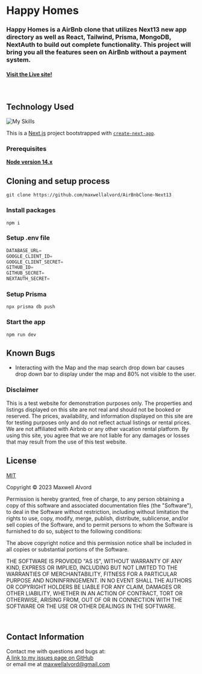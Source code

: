 # Happy Homes

### Happy Homes is a AirBnb clone that utilizes Next13 new app directory as well as React, Tailwind, Prisma, MongoDB, NextAuth to build out complete functionality. This project will bring you all the features seen on AirBnb without a payment system.

#### [Visit the Live site!](https://happy-homes.vercel.app)

<br/>

## Technology Used
![My Skills](https://skillicons.dev/icons?i=mongo,nodejs,react,typescript,prisma,next,vercel,typescript,tailwind,&theme=dark)

This is a [Next.js](https://nextjs.org/) project bootstrapped with [`create-next-app`](https://github.com/vercel/next.js/tree/canary/packages/create-next-app).

### Prerequisites

[**Node version 14.x**](https://nodejs.org/en/download)

## Cloning and setup process

```shell
git clone https://github.com/maxwellalvord/AirBnbClone-Next13
```

### Install packages

```shell
npm i
```

### Setup .env file


```js
DATABASE_URL=
GOOGLE_CLIENT_ID=
GOOGLE_CLIENT_SECRET=
GITHUB_ID=
GITHUB_SECRET=
NEXTAUTH_SECRET=
```

### Setup Prisma

```shell
npx prisma db push
```

### Start the app

```shell
npm run dev
```


## Known Bugs
* Interacting with the Map and the map search drop down bar causes drop down bar to display under the map and 80% not visible to the user.

### Disclaimer
This is a test website for demonstration purposes only. The properties and listings displayed on this site are not real and should not be booked or reserved. The prices, availability, and information displayed on this site are for testing purposes only and do not reflect actual listings or rental prices. We are not affiliated with Airbnb or any other vacation rental platform. By using this site, you agree that we are not liable for any damages or losses that may result from the use of this test website.  


## License
[MIT](https://opensource.org/osd)

Copyright &copy;
2023 Maxwell Alvord

Permission is hereby granted, free of charge, to any person obtaining a copy of this software and associated documentation files (the "Software"), to deal in the Software without restriction, including without limitation the rights to use, copy, modify, merge, publish, distribute, sublicense, and/or sell copies of the Software, and to permit persons to whom the Software is furnished to do so, subject to the following conditions:

The above copyright notice and this permission notice shall be included in all copies or substantial portions of the Software.

THE SOFTWARE IS PROVIDED "AS IS", WITHOUT WARRANTY OF ANY KIND, EXPRESS OR IMPLIED, INCLUDING BUT NOT LIMITED TO THE WARRANTIES OF MERCHANTABILITY, FITNESS FOR A PARTICULAR PURPOSE AND NONINFRINGEMENT. IN NO EVENT SHALL THE AUTHORS OR COPYRIGHT HOLDERS BE LIABLE FOR ANY CLAIM, DAMAGES OR OTHER LIABILITY, WHETHER IN AN ACTION OF CONTRACT, TORT OR OTHERWISE, ARISING FROM, OUT OF OR IN CONNECTION WITH THE SOFTWARE OR THE USE OR OTHER DEALINGS IN THE SOFTWARE.

<br>

## Contact Information
Contact me with questions and bugs at: <br>
[A link to my issues page on GitHub](https://github.com/maxwellalvord/maxwellalvord/issues)<br>
or email me at <a href = "mailto:maxwellalvord@gmail.com">maxwellalvord@gmail.com</a>
